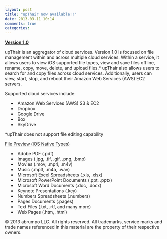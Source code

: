 ```yaml
---
layout: post
title: "upThair now available!!"
date: 2013-03-11 10:14
comments: true
categories: 
---
```

<span style="text-decoration:underline;font-weight:bold">Version 1.0</span>

upThair is an aggregator of cloud services.  Version 1.0 is focused on file management within and across multiple cloud services. Within a service, it allows users to view iOS supported file types, view and save files offline, rename, copy, move, delete, and upload files.*  upThair also allows users to search for and copy files across cloud services. Additionally, users can view, start, stop, and reboot their Amazon Web Services (AWS) EC2 servers.<br/>

Supported cloud services include:
<ul style="list-style-type: disc;list-style-position: inside;padding-left:4%">
<li>Amazon Web Services (AWS) S3 & EC2</li>
<li>Dropbox</li>
<li>Google Drive</li>
<li>Box</li>
<li>SkyDrive</li>
</ul>
*upThair does not support file editing capability

<span style="text-decoration:underline;">File Preview (iOS Native Types)</span>
<ul style="list-style-type: disc;list-style-position: inside;padding-left:4%">
<li>Adobe PDF (.pdf)</li>
<li>Images (.jpg, .tif, .gif, .png, .bmp)</li>
<li>Movies (.mov, .mp4, .m4v)</li>
<li>Music (.mp3, .m4a, .wav)</li>
<li>Microsoft Excel Spreadsheets (.xls, .xlsx)</li>
<li>Microsoft PowerPoint Documents (.ppt, .pptx)</li>
<li>Microsoft Word Documents (.doc, .docx)</li>
<li>Keynote Presentations (.key)</li>
<li>Numbers Spreadsheets (.numbers)</li>
<li>Pages Documents (.pages)</li>
<li>Text Files (.txt, .rtf, and many more)</li>
<li>Web Pages (.htm, .html)</li>
</ul>

© 2013 abrumpo LLC. All rights reserved. All trademarks, service marks and trade names referenced in this material are the property of their respective owners.